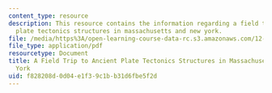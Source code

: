 ```yaml
---
content_type: resource
description: This resource contains the information regarding a field trip to ancient
  plate tectonics structures in massachusetts and new york.
file: /media/https%3A/open-learning-course-data-rc.s3.amazonaws.com/12-001-introduction-to-geology-fall-2013/f828208d0d04e1f39c1bb31d6fbe5f2d_MIT12_001F14_Field_Trip.pdf
file_type: application/pdf
resourcetype: Document
title: A Field Trip to Ancient Plate Tectonics Structures in Massachusetts and New
  York
uid: f828208d-0d04-e1f3-9c1b-b31d6fbe5f2d
---
```

